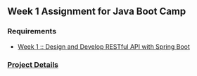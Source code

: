 ## Week 1 Assignment for Java Boot Camp
### Requirements
* [Week 1 :: Design and Develop RESTful API with Spring Boot](https://github.com/up1/assignment-java-boot-camp/wiki/Week-01)

### [Project Details](https://github.com/katroku/assignment-java-boot-camp/wiki)
